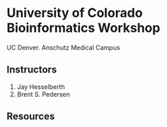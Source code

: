 
University of Colorado Bioinformatics Workshop
==============================================

UC Denver. Anschutz Medical Campus

Instructors
-----------

1. Jay Hesselberth
2. Brent S. Pedersen

Resources
---------
